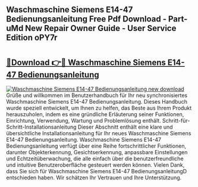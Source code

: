## Waschmaschine Siemens E14-47 Bedienungsanleitung Free Pdf Download - Part-uMd New Repair Owner Guide - User Service Edition oPY7r

# <h2><a href="http://df1zay.blite.top/?on=Waschmaschine+Siemens+E14-47+Bedienungsanleitung">🔗Download 👉🔴 Waschmaschine Siemens E14-47 Bedienungsanleitung</a></h2>

[![Waschmaschine Siemens E14-47 Bedienungsanleitung new download](https://i.imgur.com/lujVjoI.png)](http://df1zay.blite.top/?on=Waschmaschine+Siemens+E14-47+Bedienungsanleitung)
Grüße und willkommen im Benutzerhandbuch für Ihr neu synchronisiertes Waschmaschine Siemens E14-47 Bedienungsanleitung. Dieses Handbuch wurde speziell entwickelt, um Ihnen zu helfen, das Beste aus Ihrem Produkt herauszuholen, indem es eine gründliche Erläuterung seiner Funktionen, Einrichtung, Verwendung, Wartung und Problemlösung enthält. Schritt-für-Schritt-Installationsanleitung Dieser Abschnitt enthält eine klare und übersichtliche Installationsanleitung für Ihr neues Waschmaschine Siemens E14-47 Bedienungsanleitung. Waschmaschine Siemens E14-47 Bedienungsanleitung verfügt über eine Reihe fortschrittlicher Funktionen, darunter Objekterkennung, Gesichtserkennung, anpassbare Einstellungen und Echtzeitüberwachung, die alle einfach über die benutzerfreundliche und intuitive Benutzeroberfläche gesteuert werden können. Vielen Dank, dass Sie sich für Waschmaschine Siemens E14-47 BedienungsanleitungD entschieden haben. Wir schätzen Ihr Vertrauen und Ihre Unterstützung.
